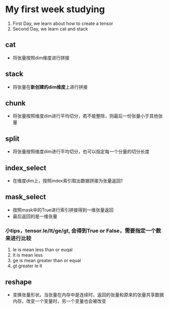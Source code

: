 # My first week studying

1. First Day, we learn about how to create a tensor
2. Second Day, we learn cat and stack

## cat
* 将张量按照dim维度进行拼接

## stack
* 将张量在**新创建的dim维度**上进行拼接

## chunk
* 将张量按照维度dim进行平均切分，若不能整除，则最后一份张量小于其他张量

## split
* 将张量按照维度dim进行平均切分，也可以指定每一个分量的切分长度

## index_select
* 在维度dim上，按照index索引取出数据拼接为张量返回1

## mask_select
* 按照mask中的True进行索引拼接得到一维张量返回
* 最后返回的是一维张量
### 小tips，tensor.le/lt/ge/gt, 会得到True or False，需要指定一个数来进行比较
1. le is mean less than or euqal
2. lt is mean less
3. ge is mean greater than or equal 
4. gt greater le lt 

## reshape
* 变换张量形状。当张量在内存中是连续时，返回的张量和原来的张量共享数据内存，改变一个变量时，另一个变量也会被改变
